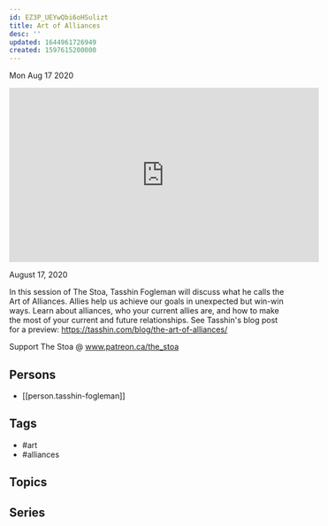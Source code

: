 ```yaml
---
id: EZ3P_UEYwQbi6oHSulizt
title: Art of Alliances
desc: ''
updated: 1644961726949
created: 1597615200000
---
```





Mon Aug 17 2020

<iframe width="560" height="315" src="https://www.youtube.com/embed/JaWjbvq1vv8" title="Art of Alliances w/ Tasshin Fogleman" frameborder="0" allow="accelerometer; autoplay; clipboard-write; encrypted-media; gyroscope; picture-in-picture" allowfullscreen ></iframe>

August 17, 2020

In this session of The Stoa, Tasshin Fogleman will discuss what he calls the Art of Alliances. Allies help us achieve our goals in unexpected but win-win ways. Learn about alliances, who your current allies are, and how to make the most of your current and future relationships. See Tasshin's blog post for a preview: https://tasshin.com/blog/the-art-of-alliances/

Support The Stoa @ www.patreon.ca/the_stoa

## Persons

- [[person.tasshin-fogleman]]

## Tags

- #art
- #alliances

## Topics



## Series



